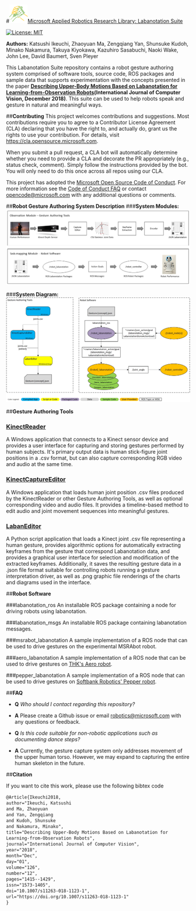 #![MARR_logo.png](/docs/MARR_logo.png)[Microsoft Applied Robotics Research Library: Labanotation Suite](/README.md)

[![License: MIT](https://img.shields.io/badge/License-MIT-yellow.svg)](https://opensource.org/licenses/MIT)  

**Authors:** Katsushi Ikeuchi, Zhaoyuan Ma, Zengqiang Yan, Shunsuke Kudoh, Minako Nakamura, Takuya Kiyokawa, Kazuhiro Sasabuchi, Naoki Wake, John Lee, David Baumert, Sven Pleyer

This Labanotation Suite repository contains a robot gesture authoring system comprised of software tools, source code, ROS packages and sample data that supports experimentation with the concepts presented in the paper **[Describing Upper-Body Motions Based on Labanotation for Learning-from-Observation Robots](https://link.springer.com/article/10.1007%2Fs11263-018-1123-1)(International Journal of Computer Vision, December 2018)**. This suite can be used to help robots speak and gesture in natural and meaningful ways.

##**Contributing**
This project welcomes contributions and suggestions.  Most contributions require you to agree to a
Contributor License Agreement (CLA) declaring that you have the right to, and actually do, grant us
the rights to use your contribution. For details, visit https://cla.opensource.microsoft.com.

When you submit a pull request, a CLA bot will automatically determine whether you need to provide
a CLA and decorate the PR appropriately (e.g., status check, comment). Simply follow the instructions
provided by the bot. You will only need to do this once across all repos using our CLA.

This project has adopted the [Microsoft Open Source Code of Conduct](https://opensource.microsoft.com/codeofconduct/).
For more information see the [Code of Conduct FAQ](https://opensource.microsoft.com/codeofconduct/faq/) or
contact [opencode@microsoft.com](mailto:opencode@microsoft.com) with any additional questions or comments.

##**Robot Gesture Authoring System Description**
###**System Modules:**
 ![LabanSuite_Modules.jpg](/docs/LabanSuite_Modules.jpg)

###**System Diagram:**
 ![LabanSuite_BlockDiagram.jpg](/docs/LabanSuite_BlockDiagram.jpg)

##**Gesture Authoring Tools**
### [KinectReader](GestureAuthoringTools/KinectReader/README.md)
A Windows application that connects to a Kinect sensor device and provides a user interface for capturing and storing gestures performed by human subjects. It's primary output data is human stick-figure joint positions in a .csv format, but can also capture corresponding RGB video and audio at the same time.

### [KinectCaptureEditor](GestureAuthoringTools/KinectCaptureEditor/README.md)
A Windows application that loads human joint position .csv files produced by the KinectReader or other Gesture Authoring Tools, as well as optional corresponding video and audio files. It provides a timeline-based method to edit audio and joint movement sequences into meaningful gestures.

### [LabanEditor](/GestureAuthoringTools/LabanEditor/README.md)
A Python script application that loads a Kinect joint .csv file representing a human gesture, provides algorithmic options for automatically extracting keyframes from the gesture that correspond Labanotation data, and provides a graphical user interface for selection and modification of the extracted keyframes. Additionally, it saves the resulting gesture data in a .json file format suitable for controlling robots running a gesture interpretation driver, as well as .png graphic file renderings of the charts and diagrams used in the interface.

##**Robot Software**

###labanotation_ros
An installable ROS package containing a node for driving robots using labanotation.

###labanotation_msgs
An installable ROS package containing labanotation messages.

###msrabot_labanotation
A sample implementation of a ROS node that can be used to drive gestures on the experimental MSRAbot robot.

###aero_labanotation
A sample implementation of a ROS node that can be used to drive gestures on [THK's Aero robot](https://www.seed-solutions.net/).

###pepper_labanotation
A sample implementation of a ROS node that can be used to drive gestures on [Softbank Robotics' Pepper robot](https://www.softbankrobotics.com/us/pepper).

##**FAQ**

*   **Q** *Who should I contact regarding this repository?*

*   **A** Please create a Github issue or email [robotics@microsoft.com](mailto:robotics@microsoft.com) with any questions or feedback.


*   **Q** *Is this code suitable for non-robotic applications such as documenting dance steps?*

*   **A** Currently, the gesture capture system only addresses movement of the upper human torso.  However, we may expand to capturing the entire human skeleton in the future.

##**Citation**

If you want to cite this work, please use the following bibtex code

```
@Article{Ikeuchi2018,
author="Ikeuchi, Katsushi
and Ma, Zhaoyuan
and Yan, Zengqiang
and Kudoh, Shunsuke
and Nakamura, Minako",
title="Describing Upper-Body Motions Based on Labanotation for Learning-from-Observation Robots",
journal="International Journal of Computer Vision",
year="2018",
month="Dec",
day="01",
volume="126",
number="12",
pages="1415--1429",
issn="1573-1405",
doi="10.1007/s11263-018-1123-1",
url="https://doi.org/10.1007/s11263-018-1123-1"
}
```